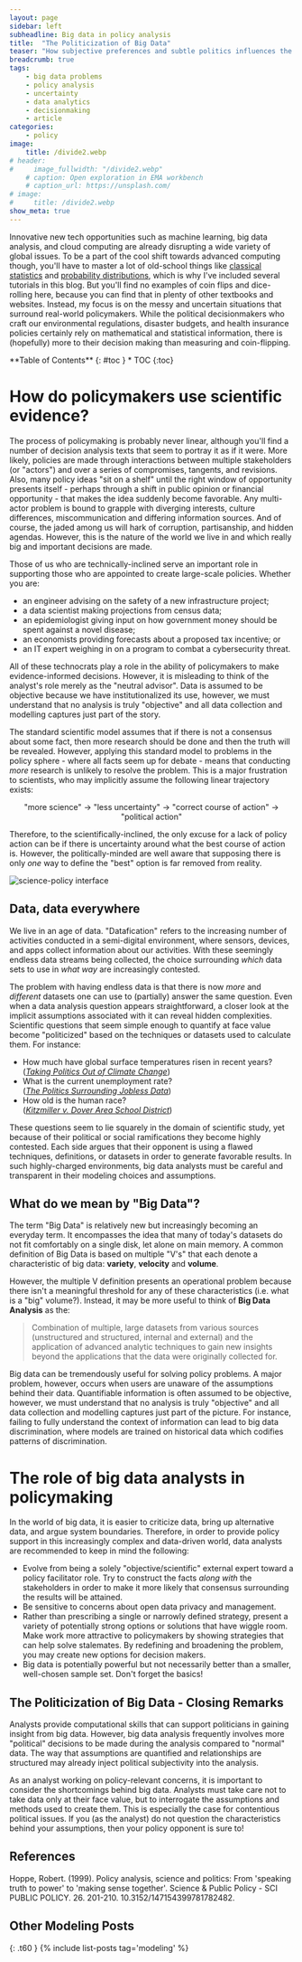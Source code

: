 ```yaml
---
layout: page
sidebar: left
subheadline: Big data in policy analysis
title:  "The Politicization of Big Data"
teaser: "How subjective preferences and subtle politics influences the success of a big data analysis project."
breadcrumb: true
tags:
    - big data problems
    - policy analysis
    - uncertainty
    - data analytics
    - decisionmaking
    - article
categories:
    - policy
image:
    title: /divide2.webp
# header:
#     image_fullwidth: "/divide2.webp"
    # caption: Open exploration in EMA workbench
    # caption_url: https://unsplash.com/
# image:
#     title: /divide2.webp
show_meta: true
---
```

Innovative new tech opportunities such as machine learning, big data analysis, and cloud computing are already disrupting a wide variety of global issues. To be a part of the cool shift towards advanced computing though, you'll have to master a lot of old-school things like [classical statistics](/hypothesis-testing/) and [probability distributions](/probability-distributions/), which is why I've included several tutorials in this blog. But you'll find no examples of coin flips and dice-rolling here, because you can find that in plenty of other textbooks and websites. Instead, my focus is on the messy and uncertain situations that surround real-world policymakers. While the political decisionmakers who craft our environmental regulations, disaster budgets, and health insurance policies certainly rely on mathematical and statistical information, there is (hopefully) more to their decision making than measuring and coin-flipping.

<div class="panel radius" markdown="1">
**Table of Contents**
{: #toc }
*  TOC
{:toc}
</div>

# How do policymakers use scientific evidence?
The process of policymaking is probably never linear, although you'll find a number of decision analysis texts that seem to portray it as if it were. More likely, policies are made through interactions between multiple stakeholders (or "actors") and over a series of compromises, tangents, and revisions. Also, many policy ideas "sit on a shelf" until the right window of opportunity presents itself - perhaps through a shift in public opinion or financial opportunity - that makes the idea suddenly become favorable. Any multi-actor problem is bound to grapple with diverging interests, culture differences, miscommunication and differing information sources. And of course, the jaded among us will hark of corruption, partisanship, and hidden agendas. However, this is the nature of the world we live in and which really big and important decisions are made.
<!-- To be useful, scientific analysis must be conducted in the world as it really is, not how we wish it was. -->

Those of us who are technically-inclined serve an important role in supporting those who are appointed to create large-scale policies. Whether you are:

* an engineer advising on the safety of a new infrastructure project;
* a data scientist making projections from census data;
* an epidemiologist giving input on how government money should be spent against a novel disease;
* an economists providing forecasts about a proposed tax incentive; or
* an IT expert weighing in on a program to combat a cybersecurity threat.

All of these technocrats play a role in the ability of policymakers to make evidence-informed decisions. However, it is misleading to think of the analyst's role merely as the "neutral advisor". Data is assumed to be objective because we have institutionalized its use, however, we must understand that no analysis is truly "objective" and all data collection and modelling captures just part of the story.

The standard scientific model assumes that if there is not a consensus about some fact, then more research should be done and then the truth will be revealed. However, applying this standard model to problems in the policy sphere - where all facts seem up for debate - means that conducting *more* research is unlikely to resolve the problem. This is a major frustration to scientists, who may implicitly assume the following linear trajectory exists:

<p style="text-align: center;">"more science"  &rarr; "less uncertainty"  &rarr; "correct course of action"  &rarr; "political action"</p>

Therefore, to the scientifically-inclined, the only excuse for a lack of policy action can be if there is uncertainty around what the best course of action is. However, the politically-minded are well aware that supposing there is only *one* way to define the "best" option is far removed from reality.


![science-policy interface]({{site.baseurl}}/images/climate-change-science-v-politics-cartoon.jpg)

## Data, data everywhere
We live in an age of data. "Datafication" refers to the increasing number of activities conducted in a semi-digital environment, where sensors, devices, and apps collect information about our activities. With these seemingly endless data streams being collected, the choice surrounding *which* data sets to use in *what way* are increasingly contested.

The problem with having endless data is that there is now *more* and *different* datasets one can use to (partially) answer the same question. Even when a data analysis question appears straightforward, a closer look at the implicit assumptions associated with it can reveal hidden complexities. Scientific questions that seem simple enough to quantify at face value become "politicized" based on the techniques or datasets used to calculate them. For instance:
* How much have global surface temperatures risen in recent years? <br> (*[Taking Politics Out of Climate Change](https://www.pbs.org/wgbh/nova/article/depoliticizing-climate-change/)*)
* What is the current unemployment rate? <br>
(*[The Politics Surrounding Jobless Data](https://amstat.tandfonline.com/doi/full/10.1080/2330443X.2016.1241061)*)
* How old is the human race? <br>
(*[Kitzmiller v. Dover Area School District](https://berkleycenter.georgetown.edu/cases/kitzmiller-v-dover-area-school-district)*)

These questions seem to lie squarely in the domain of scientific study, yet because of their political or social ramifications they become highly contested. Each side argues that their opponent is using a flawed techniques, definitions, or datasets in order to generate favorable results. In such highly-charged environments, big data analysts must be careful and transparent in their modeling choices and assumptions.



## What do we mean by "Big Data"?
The term "Big Data" is relatively new but increasingly becoming an everyday term. It encompasses the idea that many of today's datasets do not fit comfortably on a single disk, let alone on main memory. A common definition of Big Data is based on multiple "V's" that each denote a characteristic of big data: **variety**, **velocity** and **volume**.

However, the multiple V definition presents an operational problem because there isn't a meaningful threshold for any of these characteristics (i.e. what is a "big" volume?). Instead, it may be more useful to think of **Big Data Analysis** as the:
> Combination of multiple, large datasets from various sources (unstructured and structured, internal and external) and the application of advanced analytic techniques to gain new insights beyond the applications that the data were originally collected for.

<!-- Large datasets can be extremely useful to inform and guide strategy development. Yet, policymaking occurred long before the advent of big data. So how have decisions been guided historically? Perhaps with less evidence behind them than we would like there to be. There is a growing body of research to support the idea that policy decisions are often not based on evidence, but instead made by "gut feeling" or by following precedent. -->

Big data can be tremendously useful for solving policy problems. A major problem, however, occurs when users are unaware of the assumptions behind their data. Quantifiable information is often assumed to be objective, however, we must understand that no analysis is truly "objective" and all data collection and modelling captures just part of the picture. For instance, failing to fully understand the context of information can lead to big data discrimination, where models are trained on historical data which codifies patterns of discrimination.

# The role of big data analysts in policymaking
In the world of big data, it is easier to criticize data, bring up alternative data, and argue system boundaries. Therefore, in order to provide policy support in this increasingly complex and data-driven world, data analysts are recommended to keep in mind the following:

- Evolve from being a solely "objective/scientific" external expert toward a policy facilitator role. Try to construct the facts *along with* the stakeholders in order to make it more likely that consensus surrounding the results will be attained.
- Be sensitive to concerns about open data privacy and management.
- Rather than prescribing a single or narrowly defined strategy, present a variety of potentially strong options or solutions that have wiggle room. Make work more attractive to policymakers by showing strategies that can help solve stalemates. By redefining and broadening the problem, you may create new options for decision makers.
- Big data is potentially powerful but not necessarily better than a smaller, well-chosen sample set. Don't forget the basics!


## The Politicization of Big Data - Closing Remarks
<!-- Convincing policymakers of big data evidence -->
Analysts provide computational skills that can support politicians in gaining insight from big data. However, big data analysis frequently involves more "political" decisions to be made during the analysis compared to "normal" data. The way that assumptions are quantified and relationships are structured may already inject political subjectivity into the analysis.

As an analyst working on policy-relevant concerns, it is important to consider the shortcomings behind big data. Analysts must take care not to take data only at their face value, but to interrogate the assumptions and methods used to create them. This is especially the case for contentious political issues. If you (as the analyst) do not question the characteristics behind your assumptions, then your policy opponent is sure to!


## References
Hoppe, Robert. (1999). Policy analysis, science and politics: From 'speaking truth to power' to 'making sense together'. Science & Public Policy - SCI PUBLIC POLICY. 26. 201-210. 10.3152/147154399781782482.

<!-- <br>
![problems with big data](../assets/img/its_not_you.jpg){:.post-img-smaller}
<div class ="post-img-caption">
https://timoelliott.com/blog/cartoons/analytics-cartoons
</div> -->

<!-- <br>
![using big data](../assets/img/cartoon-using-big-data.jpg){:.post-img-smallest}
<div class ="post-img-caption">
https://timoelliott.com/blog/cartoons/analytics-cartoons
</div>
<br> -->



## Other Modeling Posts
{: .t60 }
{% include list-posts tag='modeling' %}
